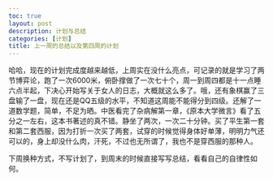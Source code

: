 ```yaml
---
toc: true
layout: post
description: 计划与总结
categories: [计划]
title: 上一周的总结以及第四周的计划
---
```


哈哈，现在的计划完成度越来越低，上周实在没什么亮点，可记录的就是学习了两节博弈论，跑了一次6000米，俯卧撑做了一次七十个，周一到周四都是十一点睡六点半起，下决心开始写关于女人的日志，大概就这么多了。哦，还有象棋赢了三盘输了一盘，现在还是QQ五级的水平，不知道这周能不能得分到四级。还解了一道数学题，简单，不足为晒。中医看完了杂病解第一章，《原本大学微言》看了五分之一左右，这本书著述的真不错。静坐了两次，一次二十分钟。买了平生第一套和第二套西服，因为打折一次买了两套，试穿的时候觉得身体好单薄，明明力气还可以的，身上却没什么肉，汗死，不过也无所谓了，我也不是穿西服的那种人。

下周换种方式，不写计划了，到周末的时候直接写写总结，看看自己的自律性如何。